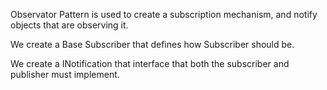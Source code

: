 Observator Pattern is used to create a subscription mechanism, and notify objects that are observing it.

We create a Base Subscriber that defines how Subscriber should be.

We create a INotification that interface that both the subscriber and publisher must implement.


